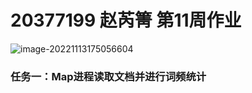 # 20377199 赵芮箐 第11周作业

![image-20221113175056604](C:\Users\DELL\AppData\Roaming\Typora\typora-user-images\image-20221113175056604.png)

### 任务一：Map进程读取文档并进行词频统计

